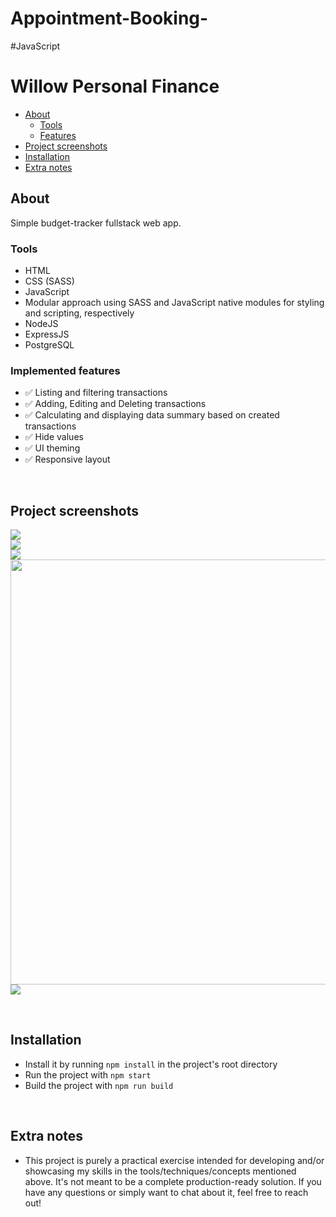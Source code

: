 # Appointment-Booking-
#JavaScript


# Willow Personal Finance

* [About](#about)
  * [Tools](#tools)
  * [Features](#implemented-features)
* [Project screenshots](#project-screenshots)
* [Installation](#installation)
* [Extra notes](#extra-notes)


## About

Simple budget-tracker fullstack web app.

### Tools

- HTML
- CSS (SASS)
- JavaScript
- Modular approach using SASS and JavaScript native modules for styling and scripting, respectively
- NodeJS
- ExpressJS
- PostgreSQL

### Implemented features

- ✅ Listing and filtering transactions
- ✅ Adding, Editing and Deleting transactions
- ✅ Calculating and displaying data summary based on created transactions
- ✅ Hide values
- ✅ UI theming
- ✅ Responsive layout

<br>

## Project screenshots

<img src=".github/project-screenshot-1.png"><br>
<img src=".github/project-screenshot-2.png"><br>
<img src=".github/project-screenshot-3.png"><br>
<img width=680 src=".github/add-new-transaction.gif">
<br>
<img src=".github/project-screenshot-4.png"><br>

<br>

## Installation

- Install it by running `npm install` in the project's root directory
- Run the project with `npm start`
- Build the project with `npm run build`

<br>

## Extra notes

- This project is purely a practical exercise intended for developing and/or showcasing my skills in the tools/techniques/concepts mentioned above. It's not meant to be a complete production-ready solution. If you have any questions or simply want to chat about it, feel free to reach out!

